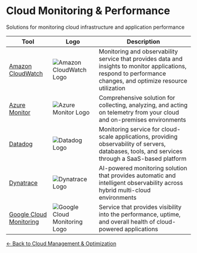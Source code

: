 # Cloud Monitoring & Performance

Solutions for monitoring cloud infrastructure and application performance

| Tool | Logo | Description |
|------|------|-------------|
| [Amazon CloudWatch](https://aws.amazon.com/cloudwatch/) | ![Amazon CloudWatch Logo](/logos/cloud/cloud-management/aws-cloudwatch.png) | Monitoring and observability service that provides data and insights to monitor applications, respond to performance changes, and optimize resource utilization |
| [Azure Monitor](https://azure.microsoft.com/en-us/services/monitor/) | ![Azure Monitor Logo](/logos/cloud/cloud-management/azure-monitor.png) | Comprehensive solution for collecting, analyzing, and acting on telemetry from your cloud and on-premises environments |
| [Datadog](https://www.datadoghq.com/) | ![Datadog Logo](/logos/cloud/cloud-management/datadog.png) | Monitoring service for cloud-scale applications, providing observability of servers, databases, tools, and services through a SaaS-based platform |
| [Dynatrace](https://www.dynatrace.com/) | ![Dynatrace Logo](/logos/cloud/cloud-management/dynatrace.png) | AI-powered monitoring solution that provides automatic and intelligent observability across hybrid multi-cloud environments |
| [Google Cloud Monitoring](https://cloud.google.com/monitoring) | ![Google Cloud Monitoring Logo](/logos/cloud/cloud-management/google-cloud-monitoring.png) | Service that provides visibility into the performance, uptime, and overall health of cloud-powered applications |

[← Back to Cloud Management & Optimization](../)
